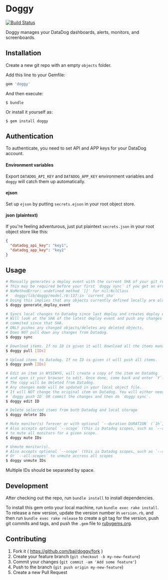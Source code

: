 # Doggy

[![Build Status](https://travis-ci.org/Shopify/doggy.svg?branch=master)](https://travis-ci.org/Shopify/doggy)

Doggy manages your DataDog dashboards, alerts, monitors, and screenboards.

## Installation

Create a new git repo with an empty `objects` folder.

Add this line to your Gemfile:

```ruby
gem 'doggy'
```

And then execute:

    $ bundle

Or install it yourself as:

    $ gem install doggy

## Authentication

To authenticate, you need to set API and APP keys for your DataDog account.

#### Environment variables

Export `DATADOG_API_KEY` and `DATADOG_APP_KEY` environment variables and `doggy` will catch them up automatically.

#### ejson

Set up `ejson` by putting `secrets.ejson` in your root object store.

#### json (plaintext)

If you're feeling adventurous, just put plaintext `secrets.json` in your root object store like this:

```json
{
  "datadog_api_key": "key1",
  "datadog_app_key": "key2"
}
```

## Usage

```bash
# Manually generates a deploy event with the current SHA of your git repo.
# This may be required before your first `doggy sync` if you get an error like:
# NoMethodError: undefined method `[]' for nil:NilClass
#   doggy/lib/doggy/model.rb:137:in `current_sha'
# Doing this implies that any objects currently defined locally are already defined on Datadog
$ doggy generate_deploy_event

# Syncs local changes to Datadog since last deploy and creates deploy event.
# Will look at the SHA of the latest deploy event and push any changes
# commited since that SHA.
# ONLY pushes any changed objects/deletes any deleted objects.
# Does NOT pull down any changes from Datadog.
$ doggy sync

# Download items. If no ID is given it will download all the items managed by dog.
$ doggy pull [IDs]

# Upload items to Datadog. If no ID is given it will push all items.
$ doggy push [IDs]

# Edit an item in WYSIWYG, will create a copy of the item on Datadog
# and open it your browser to edit. Once done, come back and enter `Y`.
# The copy will be deleted from Datadog.
# Any changes made will be updated in your local object file.
# It will NOT change the original item on Datadog. You will either need to:
# `doggy push ID` OR commit the changes and then do `doggy sync`.
$ doggy edit ID

# Delete selected items from both Datadog and local storage
$ doggy delete IDs

# Mute monitor(s) forever or with optional `--duration DURATION` (`1h`,`1d`, etc.)
# Also accepts optional `--scope` (this is Datadog scopes, such as `--scope 'role:mysql'`)
# to mute all monitors for a given scope.
$ doggy mute IDs

# Unmute monitor(s).
# Also accepts optional `--scope` (this is Datadog scopes, such as `--scope 'role:mysql'`)
# Or `--all-scopes` to unmute accross all scopes
$ doggy unmute IDs
```
Multiple IDs should be separated by space.

## Development

After checking out the repo, run `bundle install` to install dependencies.

To install this gem onto your local machine, run `bundle exec rake install`. To release a new version, update the version number in `version.rb`, and then run `bundle exec rake release` to create a git tag for the version, push git commits and tags, and push the `.gem` file to [rubygems.org](https://rubygems.org).

## Contributing

1. Fork it ( https://github.com/bai/doggy/fork )
2. Create your feature branch (`git checkout -b my-new-feature`)
3. Commit your changes (`git commit -am 'Add some feature'`)
4. Push to the branch (`git push origin my-new-feature`)
5. Create a new Pull Request

